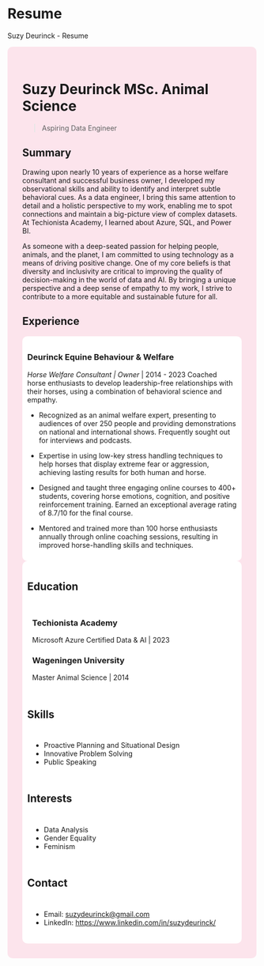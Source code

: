 # Resume
Suzy Deurinck - Resume
<div style="background-color: #FCE4EC; padding: 30px; border-radius: 10px;">

# Suzy Deurinck MSc. Animal Science
> Aspiring Data Engineer

## Summary
Drawing upon nearly 10 years of experience as a horse welfare consultant and successful
business owner, I developed my observational skills and ability to identify and interpret subtle
behavioral cues. As a data engineer, I bring this same attention to detail and a holistic
perspective to my work, enabling me to spot connections and maintain a big-picture view of
complex datasets. At Techionista Academy, I learned about Azure, SQL, and Power BI.
 
As someone with a deep-seated passion for helping people, animals, and the planet, I am
committed to using technology as a means of driving positive change. One of my core beliefs
is that diversity and inclusivity are critical to improving the quality of decision-making in the
world of data and AI. By bringing a unique perspective and a deep sense of empathy to my
work, I strive to contribute to a more equitable and sustainable future for all.


## Experience
<div style="background-color: #FFFFFF; padding: 10px; border-radius: 10px;">
  
### Deurinck Equine Behaviour & Welfare
*Horse Welfare Consultant | Owner* | 2014 - 2023
Coached horse enthusiasts to develop leadership-free relationships with their horses, using a combination of behavioral science and empathy.
- Recognized as an animal welfare expert, presenting to audiences of over 250 people and
providing demonstrations on national and international shows. Frequently sought out for
interviews and podcasts.
  
- Expertise in using low-key stress handling techniques to help horses that display extreme
fear or aggression, achieving lasting results for both human and horse.

- Designed and taught three engaging online courses to 400+ students, covering horse
emotions, cognition, and positive reinforcement training. Earned an exceptional average
rating of 8.7/10 for the final course.
  
- Mentored and trained more than 100 horse enthusiasts annually through online coaching sessions, resulting in improved horse-handling skills and techniques.

</div>

<div style="background-color: #FFFFFF; padding: 10px; border-radius: 10px;">
 

## Education
<div style="background-color: #FFFFFF; padding: 10px; border-radius: 10px;">

### Techionista Academy
Microsoft Azure Certified Data & AI | 2023

### Wageningen University
Master Animal Science | 2014

</div>

## Skills
<div style="background-color: #FFFFFF; padding: 10px; border-radius: 10px;">

- Proactive Planning and Situational Design
- Innovative Problem Solving
- Public Speaking

</div>

## Interests
<div style="background-color: #FFFFFF; padding: 10px; border-radius: 10px;">

- Data Analysis
- Gender Equality
- Feminism

</div>

## Contact
<div style="background-color: #FFFFFF; padding: 10px; border-radius: 10px;">

- Email: suzydeurinck@gmail.com
- LinkedIn: https://www.linkedin.com/in/suzydeurinck/

</div>

</div>
